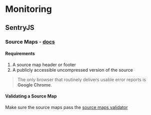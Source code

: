 # Monitoring

## SentryJS

### Source Maps - [docs](https://docs.getsentry.com/hosted/clients/javascript/sourcemaps/)

#### Requirements 
1. A source map header or footer
1. A publicly accessible uncompressed version of the source

> The only browser that routinely delivers usable error reports is **Google Chrome**.


#### Validating a Source Map

Make sure the source maps pass the [source maps validator](https://sourcemaps.io/)

